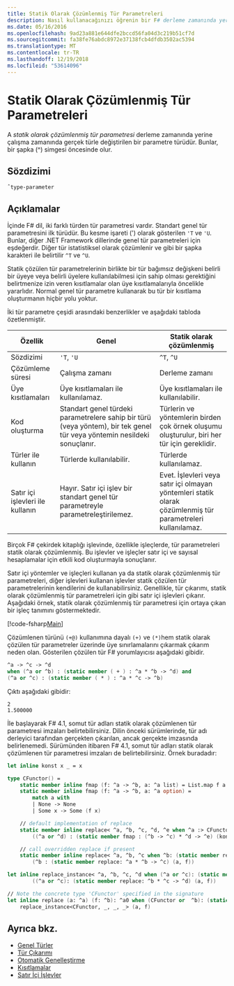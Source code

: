 ```yaml
---
title: Statik Olarak Çözümlenmiş Tür Parametreleri
description: Nasıl kullanacağınızı öğrenin bir F# derleme zamanında yerine çalışma zamanında gerçek türle değiştirilen statik olarak çözümlenen tür parametresi.
ms.date: 05/16/2016
ms.openlocfilehash: 9ad23a881e644dfe2bccd56fa04d3c219b51cf7d
ms.sourcegitcommit: fa38fe76abdc8972e37138fcb4dfdb3502ac5394
ms.translationtype: MT
ms.contentlocale: tr-TR
ms.lasthandoff: 12/19/2018
ms.locfileid: "53614096"
---
```

# <a name="statically-resolved-type-parameters"></a>Statik Olarak Çözümlenmiş Tür Parametreleri

A *statik olarak çözümlenmiş tür parametresi* derleme zamanında yerine çalışma zamanında gerçek türle değiştirilen bir parametre türüdür. Bunlar, bir şapka (^) simgesi öncesinde olur.

## <a name="syntax"></a>Sözdizimi

```
ˆtype-parameter
```

## <a name="remarks"></a>Açıklamalar

İçinde F# dil, iki farklı türden tür parametresi vardır. Standart genel tür parametresini ilk türüdür. Bu kesme işareti (') olarak gösterilen `'T` ve `'U`. Bunlar, diğer .NET Framework dillerinde genel tür parametreleri için eşdeğerdir. Diğer tür istatistiksel olarak çözümlenir ve gibi bir şapka karakteri ile belirtilir `^T` ve `^U`.

Statik çözülen tür parametrelerinin birlikte bir tür bağımsız değişkeni belirli bir üyeye veya belirli üyelere kullanılabilmesi için sahip olması gerektiğini belirtmenize izin veren kısıtlamalar olan üye kısıtlamalarıyla öncelikle yararlıdır. Normal genel tür parametre kullanarak bu tür bir kısıtlama oluşturmanın hiçbir yolu yoktur.

İki tür parametre çeşidi arasındaki benzerlikler ve aşağıdaki tabloda özetlenmiştir.

|Özellik|Genel|Statik olarak çözümlenmiş|
|-------|-------|-------------------|
|Sözdizimi|`'T`, `'U`|`^T`, `^U`|
|Çözümleme süresi|Çalışma zamanı|Derleme zamanı|
|Üye kısıtlamaları|Üye kısıtlamaları ile kullanılamaz.|Üye kısıtlamaları ile kullanılabilir.|
|Kod oluşturma|Standart genel türdeki parametrelere sahip bir türü (veya yöntem), bir tek genel tür veya yöntemin nesildeki sonuçlanır.|Türlerin ve yöntemlerin birden çok örnek oluşumu oluşturulur, biri her tür için gereklidir.|
|Türler ile kullanın|Türlerde kullanılabilir.|Türlerde kullanılamaz.|
|Satır içi işlevleri ile kullanın|Hayır. Satır içi işlev bir standart genel tür parametreyle parametreleştirilemez.|Evet. İşlevleri veya satır içi olmayan yöntemleri statik olarak çözümlenmiş tür parametreleri kullanılamaz.|

Birçok F# çekirdek kitaplığı işlevinde, özellikle işleçlerde, tür parametreleri statik olarak çözümlenmiş. Bu işlevler ve işleçler satır içi ve sayısal hesaplamalar için etkili kod oluşturmayla sonuçlanır.

Satır içi yöntemler ve işleçleri kullanan ya da statik olarak çözümlenmiş tür parametreleri, diğer işlevleri kullanan işlevler statik çözülen tür parametrelerinin kendilerini de kullanabilirsiniz. Genellikle, tür çıkarımı, statik olarak çözümlenmiş tür parametreleri için gibi satır içi işlevleri çıkarır. Aşağıdaki örnek, statik olarak çözümlenmiş tür parametresi için ortaya çıkan bir işleç tanımını göstermektedir.

[!code-fsharp[Main](../../../../samples/snippets/fsharp/lang-ref-3/snippet401.fs)]

Çözümlenen türünü `(+@)` kullanımına dayalı `(+)` ve `(*)`hem statik olarak çözülen tür parametreler üzerinde üye sınırlamalarını çıkarmak çıkarım neden olan. Gösterilen çözülen tür F# yorumlayıcısı aşağıdaki gibidir.

```fsharp
^a -> ^c -> ^d
when (^a or ^b) : (static member ( + ) : ^a * ^b -> ^d) and
(^a or ^c) : (static member ( * ) : ^a * ^c -> ^b)
```

Çıktı aşağıdaki gibidir:

```
2
1.500000
```

İle başlayarak F# 4.1, somut tür adları statik olarak çözümlenen tür parametresi imzaları belirtebilirsiniz.  Dilin önceki sürümlerinde, tür adı derleyici tarafından gerçekten çıkarılan, ancak gerçekte imzasında belirlenemedi.  Sürümünden itibaren F# 4.1, somut tür adları statik olarak çözümlenen tür parametresi imzaları de belirtebilirsiniz. Örnek buradadır:

```fsharp
let inline konst x _ = x

type CFunctor() = 
    static member inline fmap (f: ^a -> ^b, a: ^a list) = List.map f a
    static member inline fmap (f: ^a -> ^b, a: ^a option) =
        match a with
        | None -> None
        | Some x -> Some (f x)

    // default implementation of replace
    static member inline replace< ^a, ^b, ^c, ^d, ^e when ^a :> CFunctor and (^a or ^d): (static member fmap: (^b -> ^c) * ^d -> ^e) > (a, f) =
        ((^a or ^d) : (static member fmap : (^b -> ^c) * ^d -> ^e) (konst a, f))

    // call overridden replace if present
    static member inline replace< ^a, ^b, ^c when ^b: (static member replace: ^a * ^b -> ^c)>(a: ^a, f: ^b) =
        (^b : (static member replace: ^a * ^b -> ^c) (a, f))

let inline replace_instance< ^a, ^b, ^c, ^d when (^a or ^c): (static member replace: ^b * ^c -> ^d)> (a: ^b, f: ^c) =
        ((^a or ^c): (static member replace: ^b * ^c -> ^d) (a, f))

// Note the concrete type 'CFunctor' specified in the signature
let inline replace (a: ^a) (f: ^b): ^a0 when (CFunctor or  ^b): (static member replace: ^a *  ^b ->  ^a0) =
    replace_instance<CFunctor, _, _, _> (a, f)
```

## <a name="see-also"></a>Ayrıca bkz.

- [Genel Türler](index.md)
- [Tür Çıkarımı](../type-inference.md)
- [Otomatik Genelleştirme](automatic-generalization.md)
- [Kısıtlamalar](constraints.md)
- [Satır İçi İşlevler](../functions/inline-functions.md)